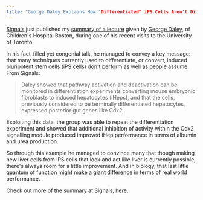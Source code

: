 ```yaml
---
title: "George Daley Explains How "Differentiated" iPS Cells Aren't Differentiated Enough"
---
```


[Signals](http://www.signalsblog.ca/) just published my [summary of a lecture](http://www.signalsblog.ca/stem-cell-detective-work-how-george-daley-uncovers-ips-cells-secrets/) given by [George Daley](http://daley.med.harvard.edu/), of Children's Hospital Boston, during one of his recent visits to the University of Toronto.

In his fact-filled yet congenial talk, he managed to convey a key message: that many techniques currently used to differentiate, or convert, induced pluripotent stem cells (iPS cells) don't perform as well as people assume. From Signals:

> Daley showed that pathway activation and deactivation can be  monitored in differentiation experiments converting mouse embryonic  fibroblasts to induced hepatocytes (iHeps), and that the cells,  previously considered to be terminally differentiated hepatocytes,  expressed posterior gut genes like Cdx2.

Exploiting this data, the group was able to repeat the  differentiation experiment and showed that additional inhibition of  activity within the Cdx2 signalling module produced improved iHep  performance in terms of albumin and urea production.

So through this example he managed to convince many that though making new liver cells from iPS cells that look and act like liver is currently possible, there's always room for a little improvement. And in biology, that last little quantum of function might make a giant difference in terms of real world performance.

Check out more of the summary at Signals, [here](http://www.signalsblog.ca/stem-cell-detective-work-how-george-daley-uncovers-ips-cells-secrets/). 
